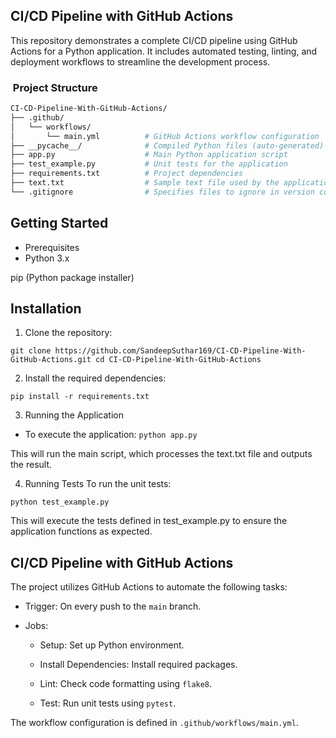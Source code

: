 ## CI/CD Pipeline with GitHub Actions
This repository demonstrates a complete CI/CD pipeline using GitHub Actions for a Python application. It includes automated testing, linting, and deployment workflows to streamline the development process.


### ​ Project Structure

```bash
CI-CD-Pipeline-With-GitHub-Actions/
├── .github/
│   └── workflows/
│       └── main.yml          # GitHub Actions workflow configuration
├── __pycache__/              # Compiled Python files (auto-generated)
├── app.py                    # Main Python application script
├── test_example.py           # Unit tests for the application
├── requirements.txt          # Project dependencies
├── text.txt                  # Sample text file used by the application
└── .gitignore                # Specifies files to ignore in version control

```

## Getting Started
- Prerequisites
- Python 3.x

pip (Python package installer)

## Installation
1. Clone the repository:

`git clone https://github.com/SandeepSuthar169/CI-CD-Pipeline-With-GitHub-Actions.git
cd CI-CD-Pipeline-With-GitHub-Actions`

2. Install the required dependencies:

` pip install -r requirements.txt `

3. Running the Application

- To execute the application:
`python app.py`

This will run the main script, which processes the text.txt file and outputs the result.

4. Running Tests
To run the unit tests:

`python test_example.py`

This will execute the tests defined in test_example.py to ensure the application functions as expected.
## CI/CD Pipeline with GitHub Actions

The project utilizes GitHub Actions to automate the following tasks:

- Trigger: On every push to the `main` branch.

- Jobs:

    - Setup: Set up Python environment.

    - Install Dependencies: Install required packages. 

     - Lint: Check code formatting using `flake8`.

     - Test: Run unit tests using `pytest`.

The workflow configuration is defined in `.github/workflows/main.yml`.
